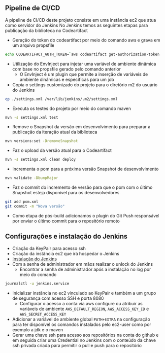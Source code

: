 ## Pipeline de CI/CD
A pipeline de CI/CD deste projeto consiste em uma instância ec2 que atua como servidor do Jenkins
No Jenkins temos as seguintes etapas para publicação da biblioteca no Codeartifact
- Geração do token do codeartifact por meio do comando aws e grava em um arquivo propsfile
```sh
echo CODEARTIFACT_AUTH_TOKEN=`aws codeartifact get-authorization-token --domain agama --domain-owner 270167558056 --query authorizationToken --output text --region us-east-1` > propsfile
```
- Utilização do EnvInject para injetar uma variável de ambiente dinâmica com base no propsfile gerado pelo comando anterior
  - O EnvInject é um plugin que permite a inserção de variáveis de ambiente dinâmicas e específicas para um job
- Copia o settings customizado do projeto para o diretório m2 do usuário do Jenkins
```sh
cp ./settings.xml /var/lib/jenkins/.m2/settings.xml
```
- Executa os testes do projeto por meio do comando maven
```sh
mvn -s settings.xml test
```
- Remove o Snapshot da versão em desenvolvimento para preparar a publicação da iteração atual da biblioteca
```sh
mvn versions:set -DremoveSnapshot
```
- Faz o upload da versão atual para o Codeartifact
```sh
mvn -s settings.xml clean deploy
```
- Incrementa o pom para a próxima versão Snapshot de desenvolvimento
```sh
mvn validate -DbumpMajor
```
- Faz o commit do incremento de versão para que o pom com o último Snapshot esteja disponível para os desenvolvedores
```sh
git add pom.xml
git commit -m "Nova versão"
```
- Como etapa de pós-build adicionamos o plugin do Git Push responsável por enviar o último commit para o repositório remoto
## Configurações e instalação do Jenkins
- Criação da KeyPair para acesso ssh
- Criação da instância ec2 que irá hospedar o Jenkins
- [Instalação do Jenkins](https://www.jenkins.io/doc/book/installing/linux/#unlocking-jenkins)
- Com a senha de administrador em mãos realizar o unlock do Jenkins
  - Encontrar a senha de administrador após a instalação no log por meio do comando
```sh
journalctl -u jenkins.service
```
- Inicializar instância no ec2 vinculado ao KeyPair e também a um grupo de segurança com acesso SSH e porta 8080
  - Configurar o acesso a conta via aws configure ou atribuir as variáveis de ambiente `AWS_DEFAULT_REGION`, `AWS_ACCESS_KEY_ID` e `AWS_SECRET_ACCESS_KEY`
- Adicionar a variável de ambiente global `PATH+EXTRA` na configuração para ter disponível os comandos instalados pelo ec2-user como por exemplo a jdk e o maven
- Gerar uma chave ssh para acesso aos repositórios na conta do github e em seguida criar uma Credential no Jenkins com o conteúdo da chave ssh privada criada para permitir o pull e push para o repositório
